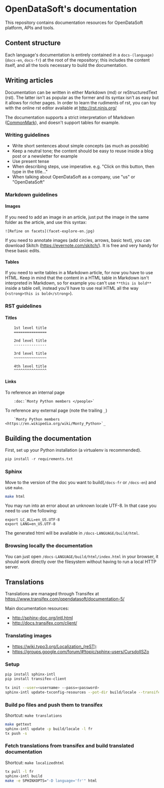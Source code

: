 # OpenDataSoft's documentation

This repository contains documentation resources for OpenDataSoft platform, APIs and tools.

## Content structure
Each language's documentation is entirely contained in a `docs-(language)`
(`docs-en`,  `docs-fr`) at the root of the repository; this includes the content
itself, and all the tools necessary to build the documentation.

## Writing articles
Documentation can be written in either Markdown (md) or reStructuredText (rst). The latter isn't as popular as
the former and its syntax isn't as easy but it allows for richer pages. In order to learn the rudiments of rst, you can
toy with the online rst editor available at http://rst.ninjs.org/

The documentation supports a strict interpretation of Markdown ([CommonMark](http://commonmark.org/)), and doesn't support
tables for example.

### Writing guidelines
- Write short sentences about simple concepts (as much as possible)
- Keep a neutral tone; the content should be easy to reuse inside
a blog post or a newsletter for example
- Use present tense
- When describing steps, use imperative. e.g. "Click on this button, then type in the title..."
- When talking about OpenDataSoft as a company, use "us" or "OpenDataSoft"

### Markdown guidelines

#### Images
If you need to add an image in an article, just put the image in the same folder
as the article, and use this syntax:
```
![Refine on facets](facet-explore-en.jpg)
```

If you need to annotate images (add circles, arrows, basic text), you can download Skitch
(https://evernote.com/skitch/). It is free and very handy for these basic edits.

#### Tables
If you need to write tables in a Markdown article, for now you have to use HTML.
Keep in mind that the content in a HTML table in Markdown isn't interpreted in
Markdown, so for example you can't use `**this is bold**` inside a table cell,
instead you'll have to use real HTML all the way (`<strong>this is bold</strong>`).

### RST guidelines

#### Titles

```
    1st level title
    ===============
    
    2nd level title
    ---------------
    
    3rd level title
    ~~~~~~~~~~~~~~~
    
    4th level title
    ^^^^^^^^^^^^^^^
```

#### Links

To reference an internal page
```
    :doc:`Monty Python members </people>`
```
To reference any external page (note the trailing `_`)
```
    `Monty Python members <https://en.wikipedia.org/wiki/Monty_Python>`_
```

## Building the documentation

First, set up your Python installation (a virtualenv is recommended).
```python
pip install -r requirements.txt
```

### Sphinx

Move to the version of the doc you want to build(`/docs-fr` or `/docs-en`) and use `make`.
```bash
make html
```

You may run into an error about an unknown locale UTF-8. In that case you need to use the following:
```
export LC_ALL=en_US.UTF-8
export LANG=en_US.UTF-8
```

The generated html will be available in `/docs-LANGUAGE/build/html`.

### Browsing locally the documentation
You can just open `/docs-LANGUAGE/build/html/index.html` in your browser, it should
work directly over the filesystem without having to run a local HTTP server.

## Translations

Translations are managed through Transifex at https://www.transifex.com/opendatasoft/documentation-5/

Main documentation resources:

* http://sphinx-doc.org/intl.html
* http://docs.transifex.com/client/


### Translating images

* https://wiki.typo3.org/Localization_(reST):
* https://groups.google.com/forum/#!topic/sphinx-users/CursdollSZo

### Setup

``` bash
pip install sphinx-intl
pip install transifex-client

tx init --user=<username> --pass=<password>
sphinx-intl update-txconfig-resources --pot-dir build/locale --transifex-project-name documentation-5
```

### Build po files and push them to transifex

Shortcut: `make translations`

``` bash
make gettext
sphinx-intl update -p build/locale -l fr
tx push -s
```

### Fetch translations from transifex and build translated documentation

Shortcut: `make localizedhtml`

```bash
tx pull -l fr
sphinx-intl build
make -e SPHINXOPTS="-D language='fr'" html
```
